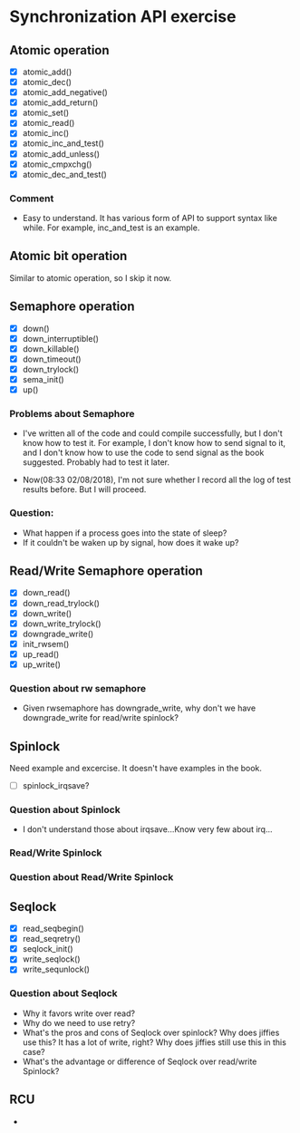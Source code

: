 # Synchronization API exercise

## Atomic operation
- [x] atomic\_add()
- [x] atomic\_dec()
- [x] atomic\_add\_negative()
- [x] atomic\_add\_return()
- [x] atomic\_set()
- [x] atomic\_read()
- [x] atomic\_inc()
- [x] atomic\_inc\_and\_test()
- [x] atomic\_add\_unless()
- [x] atomic\_cmpxchg()
- [x] atomic\_dec\_and\_test()

### Comment
- Easy to understand. It has various form of API to support syntax like while. For example, inc\_and\_test is an example.

## Atomic bit operation
Similar to atomic operation, so I skip it now.

## Semaphore operation
- [x] down()
- [x] down\_interruptible()
- [x] down\_killable()
- [x] down\_timeout()
- [x] down\_trylock()
- [x] sema\_init()
- [x] up()

### Problems about Semaphore
- I've written all of the code and could compile successfully, but I don't know how to test it. For example, I don't know how to send signal to it, and I don't know how to use the code to send signal as the book suggested. Probably had to test it later.

- Now(08:33 02/08/2018), I'm not sure whether I record all the log of test results before. But I will proceed.

### Question:
- What happen if a process goes into the state of sleep?
- If it couldn't be waken up by signal, how does it wake up?

## Read/Write Semaphore operation 
- [x] down\_read()
- [x] down\_read\_trylock()
- [x] down\_write()
- [x] down\_write\_trylock()
- [x] downgrade\_write()
- [x] init\_rwsem()
- [x] up\_read()
- [x] up\_write()

### Question about rw semaphore
- Given rwsemaphore has downgrade_write, why don't we have downgrade_write for read/write spinlock?

## Spinlock
Need example and excercise. It doesn't have examples in the book.
- [ ] spinlock_irqsave?

### Question about Spinlock
- I don't understand those about irqsave...Know very few about irq...

### Read/Write Spinlock

### Question about Read/Write Spinlock

## Seqlock
- [x] read\_seqbegin()
- [x] read\_seqretry()
- [x] seqlock\_init()
- [x] write\_seqlock()
- [x] write\_sequnlock() 

### Question about Seqlock
- Why it favors write over read?
- Why do we need to use retry?
- What's the pros and cons of Seqlock over spinlock? Why does jiffies use this? It has a lot of write, right? Why does jiffies still use this in this case?
- What's the advantage or difference of Seqlock over read/write Spinlock?

## RCU
-
